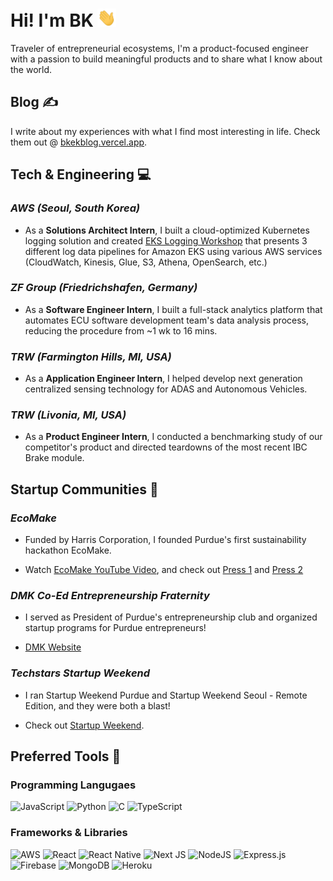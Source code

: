# Hi! I'm BK <img src="https://github.com/madebybk/madebybk/blob/main/wave.gif" width="30px">

Traveler of entrepreneurial ecosystems, I'm a product-focused engineer with a passion to build meaningful products and to share what I know about the world.

## Blog &#x270d;

I write about my experiences with what I find most interesting in life. Check them out @ [bkekblog.vercel.app](https://bkekblog.vercel.app).

## Tech & Engineering :computer:

### *AWS (Seoul, South Korea)*

- As a **Solutions Architect Intern**, I built a cloud-optimized Kubernetes logging solution and created [EKS Logging Workshop](https://catalog.workshops.aws/eks-logging/en-US) that presents 3 different log data pipelines for Amazon EKS using various AWS services (CloudWatch, Kinesis, Glue, S3, Athena, OpenSearch, etc.)

### *ZF Group (Friedrichshafen, Germany)*

- As a **Software Engineer Intern**, I built a full-stack analytics platform that automates ECU software development team's data analysis process, reducing the procedure from ~1 wk to 16 mins.

### *TRW (Farmington Hills, MI, USA)*

- As a **Application Engineer Intern**, I helped develop next generation centralized sensing technology for ADAS and Autonomous Vehicles.

### *TRW (Livonia, MI, USA)*

- As a **Product Engineer Intern**, I conducted a benchmarking study of our competitor's product and directed teardowns of the most recent IBC Brake module.

## Startup Communities :open_hands:

### *EcoMake*

- Funded by Harris Corporation, I founded Purdue's first sustainability hackathon EcoMake.

- Watch [EcoMake YouTube Video](https://www.youtube.com/watch?v=vfyeWsqCbw4), and check out [Press 1](https://engineering.purdue.edu/Engr/AboutUs/News/Spotlights/2018/ecomake) and [Press 2](https://www.purdue.edu/newsroom/releases/2018/Q3/students-plan-problem-solving-weekend-to-build-teams,-dreams.html)

### *DMK Co-Ed Entrepreneurship Fraternity*

- I served as President of Purdue's entrepreneurship club and organized startup programs for Purdue entrepreneurs!

- [DMK Website](http://alpha.deltamukappa.org/index.html)

### *Techstars Startup Weekend*

- I ran Startup Weekend Purdue and Startup Weekend Seoul - Remote Edition, and they were both a blast!

- Check out [Startup Weekend](https://www.techstars.com/communities/startup-weekend).

## Preferred Tools :wrench:

### Programming Langugaes

![JavaScript](https://img.shields.io/badge/javascript-%23323330.svg?style=for-the-badge&logo=javascript&logoColor=%23F7DF1E) ![Python](https://img.shields.io/badge/python-3670A0?style=for-the-badge&logo=python&logoColor=ffdd54) ![C](https://img.shields.io/badge/c-%2300599C.svg?style=for-the-badge&logo=c&logoColor=white) ![TypeScript](https://img.shields.io/badge/typescript-%23007ACC.svg?style=for-the-badge&logo=typescript&logoColor=white)

### Frameworks & Libraries

![AWS](https://img.shields.io/badge/Amazon_AWS-232F3E?style=for-the-badge&logo=amazon-aws&logoColor=white) ![React](https://img.shields.io/badge/react-%2320232a.svg?style=for-the-badge&logo=react&logoColor=%2361DAFB) ![React Native](https://img.shields.io/badge/react_native-%2320232a.svg?style=for-the-badge&logo=react&logoColor=%2361DAFB) ![Next JS](https://img.shields.io/badge/Next-black?style=for-the-badge&logo=next.js&logoColor=white) ![NodeJS](https://img.shields.io/badge/node.js-6DA55F?style=for-the-badge&logo=node.js&logoColor=white) ![Express.js](https://img.shields.io/badge/express.js-%23404d59.svg?style=for-the-badge&logo=express&logoColor=%2361DAFB) ![Firebase](https://img.shields.io/badge/firebase-%23039BE5.svg?style=for-the-badge&logo=firebase) ![MongoDB](https://img.shields.io/badge/MongoDB-%234ea94b.svg?style=for-the-badge&logo=mongodb&logoColor=white) ![Heroku](https://img.shields.io/badge/heroku-%23430098.svg?style=for-the-badge&logo=heroku&logoColor=white)
